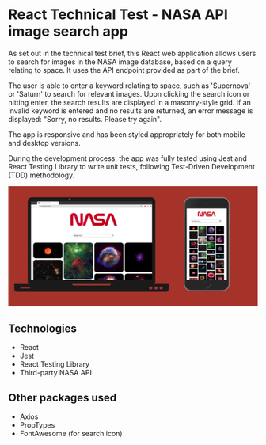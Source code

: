 # React Technical Test - NASA API image search app

As set out in the technical test brief, this React web application allows users to search for images in the NASA image database, based on a query relating to space. It uses the API endpoint provided as part of the brief.

The user is able to enter a keyword relating to space, such as 'Supernova' or 'Saturn' to search for relevant images. Upon clicking the search icon or hitting enter, the search results are displayed in a masonry-style grid. If an invalid keyword is entered and no results are returned, an error message is displayed: "Sorry, no results. Please try again".

The app is responsive and has been styled appropriately for both mobile and desktop versions.

During the development process, the app was fully tested using Jest and React Testing Library to write unit tests, following Test-Driven Development (TDD) methodology.

<img src="https://github.com/NeirouzJbira/Nasa-Tech/blob/main/nasa.png">



## Technologies

- React
- Jest
- React Testing Library
- Third-party NASA API

## Other packages used

- Axios
- PropTypes
- FontAwesome (for search icon)

